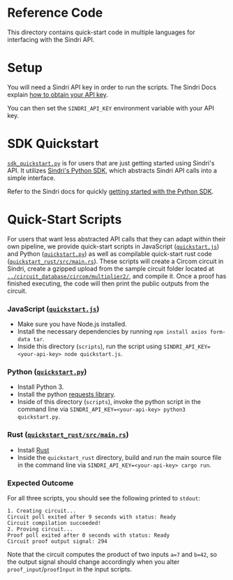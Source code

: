 # Reference Code
This directory contains quick-start code in multiple languages for interfacing with the Sindri API.

# Setup
You will need a Sindri API key in order to run the scripts.
The Sindri Docs explain [how to obtain your API key](https://sindri-labs.github.io/docs/topic-guides/access-management/#api-authentication).

You can then set the `SINDRI_API_KEY` environment variable with your API key.

# SDK Quickstart

[`sdk_quickstart.py`](./sdk_quickstart.py) is for users that are just getting started using Sindri's API.
It utilizes [Sindri's Python SDK](https://pypi.org/project/sindri-labs/), which abstracts Sindri API calls into a simple interface.

Refer to the Sindri docs for quickly [getting started with the Python SDK](https://sindri-labs.github.io/docs/getting-started/api-sdk/).

# Quick-Start Scripts

For users that want less abstracted API calls that they can adapt within their own pipeline, we provide quick-start scripts in JavaScript ([`quickstart.js`](./quickstart.js)) and Python ([`quickstart.py`](./quickstart.py)) as well as compilable quick-start rust code ([`quickstart_rust/src/main.rs`](./quickstart_rust/src/main.rs)).
These scripts will create a Circom circuit in Sindri, create a gzipped upload from the sample circuit folder located at [`../circuit_database/circom/multiplier2/`](../circuit_database/circom/multiplier2/), and compile it.
Once a proof has finished executing, the code will then print the public outputs from the circuit.

### JavaScript ([`quickstart.js`](./quickstart.js))

- Make sure you have Node.js installed.
- Install the necessary dependencies by running `npm install axios form-data tar`.
- Inside this directory (`scripts`), run the script using `SINDRI_API_KEY=<your-api-key> node quickstart.js`.

### Python ([`quickstart.py`](./quickstart.py))

- Install Python 3.
- Install the python [requests library](https://pypi.org/project/requests/).
- Inside of this directory (`scripts`), invoke the python script in the command line via `SINDRI_API_KEY=<your-api-key> python3 quickstart.py`.

### Rust ([`quickstart_rust/src/main.rs`](./quickstart_rust/src/main.rs))

- Install [Rust](https://doc.rust-lang.org/cargo/getting-started/installation.html)
- Inside the `quickstart_rust` directory, build and run the main source file in the command line via `SINDRI_API_KEY=<your-api-key> cargo run`.

### Expected Outcome

For all three scripts, you should see the following printed to `stdout`:

```
1. Creating circuit...
Circuit poll exited after 9 seconds with status: Ready
Circuit compilation succeeded!
2. Proving circuit...
Proof poll exited after 0 seconds with status: Ready
Circuit proof output signal: 294
```

Note that the circuit computes the product of two inputs `a=7` and `b=42`, so the output signal should change accordingly when you alter `proof_input`/`proofInput` in the input scripts.